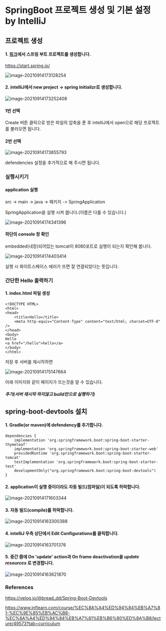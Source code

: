 # SpringBoot 프로젝트 생성 및 기본 설정 by IntelliJ

## 프로젝트 생성

#### 1. [링크](https://start.spring.io/)에서 스프링 부트 프로젝트를 생성합니다.



https://start.spring.io/

![image-20210914173128254](https://raw.githubusercontent.com/KrGil/TIL/main/Projects/springBoot/SpringBoot_createProject_intelliJ.assets/image-20210914173128254.png)

#### 2. intelliJ에서 new project -> spring initializr로 생성합니다.

![image-20210914173252408](SpringBoot_createProject_intelliJ.assets/image-20210914173252408.png)

#### 1번 선택

Create 버튼 클릭으로 받은 파일의 압축을 푼 후 intelliJ에서 open으로 해당 프로젝트를 불러오면 됩니다.

#### 2번 선택

![image-20210914173855793](https://raw.githubusercontent.com/KrGil/TIL/main/Projects/springBoot/SpringBoot_createProject_intelliJ.assets/image-20210914173855793.png)

defendencies 설정을 추가적으로 해 주시면 됩니다.

### 실행시키기

#### application 실행

src -> main -> java -> 패키지 -> <name>SpringApplication

SpringApplication을 실행 시켜 봅니다.(이름은 다를 수 있습니다.)

![image-20210914174341396](SpringBoot_createProject_intelliJ.assets/image-20210914174341396.png)



#### 하단의 console 창 확인

embedded(내장)되어있는 tomcat이 8080포트로 실행이 되는지 확인해 봅니다.

![image-20210914174403414](SpringBoot_createProject_intelliJ.assets/image-20210914174403414.png)

실행 시 화이트스페이스 에러가 뜨면 잘 연결되었다는 뜻입니다.



### 간단한 Hello 출력하기

#### 1. index.html 파일 생성

```
<!DOCTYPE HTML>
<html>
<head>
    <title>Hello</title>
    <meta http-equiv="Content-Type" content="text/html; charset=UTF-8" />
</head>
<body>
Hello
<a href="/hello">hello</a>
</body>
</html>
```

저장 후 서버를 재시작하면

![image-20210914175147664](SpringBoot_createProject_intelliJ.assets/image-20210914175147664.png)

아래 이미지와 같이 페이지가 뜨는것을 알 수 있습니다.





#### *__추가(서버 재시작 하지않고 build만으로 실행하기)__*


## spring-boot-devtools 설치

#### 1. Gradle(or maven)에 defendency를 추가합니다.

```
dependencies {
	implementation 'org.springframework.boot:spring-boot-starter-thymeleaf'
	implementation 'org.springframework.boot:spring-boot-starter-web'
	providedRuntime 'org.springframework.boot:spring-boot-starter-tomcat'
	testImplementation 'org.springframework.boot:spring-boot-starter-test'
	developmentOnly("org.springframework.boot:spring-boot-devtools")
}
```



#### 2. application이 실행 중이더라도 자동 빌드(컴파일)이 되도록 허락합니다.

![image-20210914171603344](SpringBoot_createProject_intelliJ.assets/image-20210914171603344.png)

#### 3. 자동 빌드(compile)를 허락합니다.

![image-20210914163300388](SpringBoot_createProject_intelliJ.assets/image-20210914163300388.png)

#### 4. intelliJ 우측 상단에서 Edit Configurations를 클릭합니다.

![image-20210914163701376](SpringBoot_createProject_intelliJ.assets/image-20210914163701376.png)

#### 5. 중간 쯤에 On 'update' action과 On frame deactivation을 *update resources* 로 변경합니다.

![image-20210914163621870](SpringBoot_createProject_intelliJ.assets/image-20210914163621870.png)





### References

https://velog.io/@bread_dd/Spring-Boot-Devtools

https://www.inflearn.com/course/%EC%8A%A4%ED%94%84%EB%A7%81-%EC%9E%85%EB%AC%B8-%EC%8A%A4%ED%94%84%EB%A7%81%EB%B6%80%ED%8A%B8/lecture/49573?tab=curriculum
